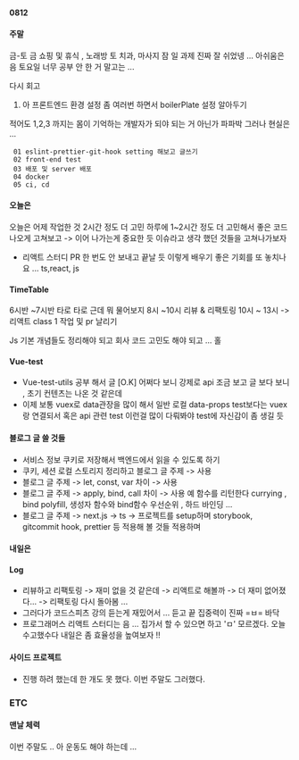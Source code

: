 #### 0812

#### 주말

금-토
금 쇼핑 및 휴식 , 노래방
토 치과, 마사지 잠
일 과제
진짜 잘 쉬었넹 ... 아쉬움은 음 토요일 너무 공부 안 한 거 말고는 ...

다시 회고

1. 아 프론트엔드 환경 설정 좀 여러번 하면서 boilerPlate 설정 알아두기

적어도 1,2,3 까지는 몸이 기억하는 개발자가 되야 되는 거 아닌가 파파박
그러나 현실은 ...

```
 01 eslint-prettier-git-hook setting 해보고 글쓰기
 02 front-end test
 03 배포 및 server 배포
 04 docker
 05 ci, cd
```

#### 오늘은

오늘은 어제 작업한 것 2시간 정도 더 고민 하루에 1~2시간 정도 더 고민해서 좋은 코드 나오게 고쳐보고 -> 이어 나가는게 중요한 듯
이슈라고 생각 했던 것들을 고쳐나가보자

- 리액트 스터디 PR 한 번도 안 보내고 끝날 듯 이렇게 배우기 좋은 기회를 또 놓치나요 ...
  ts,react, js

#### TimeTable

6시반 ~7시반 타로 타로 근데 뭐 물어보지
8시 ~10시 리뷰 & 리팩토링
10시 ~ 13시 -> 리액트 class 1 작업 및 pr 날리기

Js 기본 개념들도 정리해야 되고
회사 코드 고민도 해야 되고 ... 홀

#### Vue-test

- Vue-test-utils 공부 해서 글 [O.K] 어쩌다 보니 강제로 api 조금 보고 글 보다 보니 , 초기 컨텐츠는 나온 것 같은데
- 이제 보통 vuex로 data관장을 많이 해서 일반 로컬 data-props test보다는 vuex랑 연결되서
  혹은 api 관련 test 이런걸 많이 다뤄봐야 test에 자신감이 좀 생길 듯

#### 블로그 글 쓸 것들

- 서비스 정보 쿠키로 저장해서 백엔드에서 읽을 수 있도록 하기
- 쿠키, 세션 로컬 스토리지 정리하고 블로그 글 주제 -> 사용
- 블로그 글 주제 -> let, const, var 차이 -> 사용
- 블로그 글 주제 -> apply, bind, call 차이 -> 사용 예 함수를 리턴한다 currying , bind polyfill, 생성자 함수와 bind함수 우선순위 , 하드 바인딩 ...
- 블로그 글 주제 -> next.js -> ts -> 프로젝트를 setup하며 storybook, gitcommit hook, prettier 등 적용해 볼 것들 적용하며

#### 내일은

#### Log

- 리뷰하고 리팩토링 -> 재미 없을 것 같은데 -> 리액트로 해볼까 -> 더 재미 없어졌다... -> 리팩토링 다시 돌아봄 ...
- 그러다가 코드스피츠 강의 듣는게 재밌어서 ... 듣고 끝
  집중력이 진짜 =ㅂ= 바닥
- 프로그래머스 리액트 스터디는 음 ...
  집가서 할 수 있으면 하고 'ㅁ' 모르겠다. 오늘 수고했수다 내일은 좀 효율성을 높여보자 !!

#### 사이드 프로젝트

- 진행 하려 했는데 한 개도 못 했다. 이번 주말도 그러했다.

### ETC

#### 맨날 체력

이번 주말도 .. 아 운동도 해야 하는데 ...
